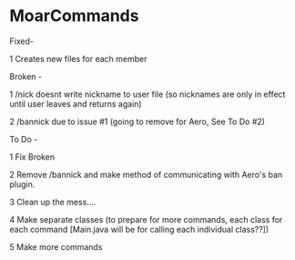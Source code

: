 MoarCommands
============

Fixed-

1	Creates new files for each member


Broken -

1	/nick doesnt write nickname to user file (so nicknames are only in effect until user leaves and returns again)

2	/bannick due to issue #1 (going to remove for Aero, See To Do #2)



To Do -

1	Fix Broken

2 Remove /bannick and make method of communicating with Aero's ban plugin.

3	Clean up the mess....

4	Make separate classes (to prepare for more commands, each class for each command [Main.java will be for calling each 
individual class??])

5	Make more commands
